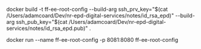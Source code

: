 docker build -t ff-ee-root-config --build-arg ssh_prv_key="$(cat /Users/adamcoard/Dev/nr-epd-digital-services/notes/id_rsa_epd)" --build-arg ssh_pub_key="$(cat /Users/adamcoard/Dev/nr-epd-digital-services/notes/id_rsa_epd.pub)" .

docker run --name ff-ee-root-config -p 8081:8080 ff-ee-root-config
